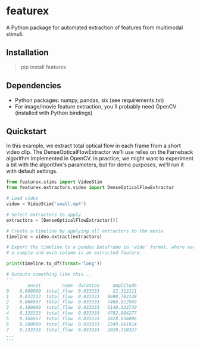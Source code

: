 # featurex

A Python package for automated extraction of features from multimodal stimuli.

## Installation

> pip install featurex

## Dependencies

* Python packages: numpy, pandas, six (see requirements.txt)
* For image/movie feature extraction, you'll probably need OpenCV (installed with Python bindings)

## Quickstart

In this example, we extract total optical flow in each frame from a short video clip. The DenseOpticalFlowExtractor we'll use relies on the Farneback algorithm implemented in OpenCV. In practice, we might want to experiment a bit with the algorithm's parameters, but for demo purposes, we'll run it with default settings.

```python
from featurex.stims import VideoStim
from featurex.extractors.video import DenseOpticalFlowExtractor

# Load video
video = VideoStim('small.mp4')

# Select extractors to apply
extractors = [DenseOpticalFlowExtractor()]

# Create a timeline by applying all extractors to the movie
timeline = video.extract(extractors)

# Export the timeline to a pandas DataFrame in 'wide' format, where each row is
# a sample and each column is an extracted feature.

print(timeline.to_df(format='long'))

# Outputs something like this...
'''
        onset        name  duration     amplitude
0    0.000000  total_flow  0.033333     22.312111
1    0.033333  total_flow  0.033333   9690.702148
2    0.066667  total_flow  0.033333   7466.022949
3    0.100000  total_flow  0.033333   5140.323730
4    0.133333  total_flow  0.033333   4702.884277
5    0.166667  total_flow  0.033333   2828.656006
6    0.200000  total_flow  0.033333   2349.961914
7    0.233333  total_flow  0.033333   2020.710327
...
'''

```
